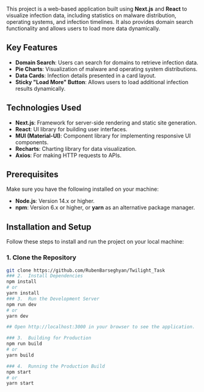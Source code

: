This project is a web-based application built using **Next.js** and **React** to visualize infection data, including statistics on malware distribution, operating systems, and infection timelines. It also provides domain search functionality and allows users to load more data dynamically.

## Key Features

- **Domain Search**: Users can search for domains to retrieve infection data.
- **Pie Charts**: Visualization of malware and operating system distributions.
- **Data Cards**: Infection details presented in a card layout.
- **Sticky "Load More" Button**: Allows users to load additional infection results dynamically.

## Technologies Used

- **Next.js**: Framework for server-side rendering and static site generation.
- **React**: UI library for building user interfaces.
- **MUI (Material-UI)**: Component library for implementing responsive UI components.
- **Recharts**: Charting library for data visualization.
- **Axios**: For making HTTP requests to APIs.

## Prerequisites

Make sure you have the following installed on your machine:

- **Node.js**: Version 14.x or higher.
- **npm**: Version 6.x or higher, or **yarn** as an alternative package manager.

## Installation and Setup

Follow these steps to install and run the project on your local machine:

### 1. Clone the Repository

```bash
git clone https://github.com/RubenBarseghyan/Twilight_Task
### 2.  Install Dependencies
npm install
# or
yarn install
### 3.  Run the Development Server
npm run dev
# or
yarn dev

## Open http://localhost:3000 in your browser to see the application.

### 3.  Building for Production
npm run build
# or
yarn build

### 4.  Running the Production Build
npm start
# or
yarn start
